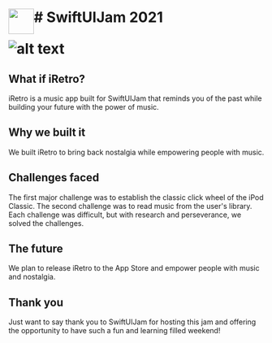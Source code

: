<h1> <img src="https://firebasestorage.googleapis.com/v0/b/eyemaps-c1b86.appspot.com/o/Instagram%20post%20-%2012-6.png?alt=media&token=06ca1f80-9664-4fcc-b557-524902e1c252"
  width="50"
  height="50"
  style="float:left;">
    # SwiftUIJam 2021


![alt text](https://firebasestorage.googleapis.com/v0/b/eyemaps-c1b86.appspot.com/o/Group%2016-2.png?alt=media&token=3385276d-14a8-464b-be7e-903ff6b4060f)

## What if iRetro?
iRetro is a music app built for SwiftUIJam that reminds you of the past while building your future with the power of music.  

## Why we built it
We built iRetro to bring back nostalgia while empowering people with music.

## Challenges faced
The first major challenge was to establish the classic click wheel of the iPod Classic.  The second challenge was to read music from the user's library.  Each challenge was difficult, but with research and perseverance, we solved the challenges.

## The future
We plan to release iRetro to the App Store and empower people with music and nostalgia.

## Thank you
Just want to say thank you to SwiftUIJam for hosting this jam and offering the opportunity to have such a fun and learning filled weekend! 
